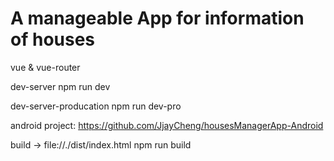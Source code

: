 # A manageable App for information of houses

vue & vue-router

  dev-server
    npm run dev

  dev-server-producation
    npm run dev-pro

  android project:
    https://github.com/JjayCheng/housesManagerApp-Android
  
  build -> file://./dist/index.html
     npm run build
